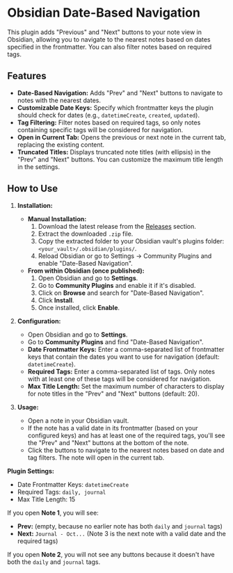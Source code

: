 # Obsidian Date-Based Navigation

This plugin adds "Previous" and "Next" buttons to your note view in Obsidian, allowing you to navigate to the nearest notes based on dates specified in the frontmatter. You can also filter notes based on required tags.

## Features

*   **Date-Based Navigation:** Adds "Prev" and "Next" buttons to navigate to notes with the nearest dates.
*   **Customizable Date Keys:** Specify which frontmatter keys the plugin should check for dates (e.g., `datetimeCreate`, `created`, `updated`).
*   **Tag Filtering:**  Filter notes based on required tags, so only notes containing specific tags will be considered for navigation.
*   **Open in Current Tab:** Opens the previous or next note in the current tab, replacing the existing content.
*   **Truncated Titles:** Displays truncated note titles (with ellipsis) in the "Prev" and "Next" buttons. You can customize the maximum title length in the settings.

## How to Use

1. **Installation:**
    *   **Manual Installation:**
        1. Download the latest release from the [Releases](<link to your releases page>) section.
        2. Extract the downloaded `.zip` file.
        3. Copy the extracted folder to your Obsidian vault's plugins folder: `<your_vault>/.obsidian/plugins/`.
        4. Reload Obsidian or go to Settings -> Community Plugins and enable "Date-Based Navigation".
    *   **From within Obsidian (once published):**
        1. Open Obsidian and go to **Settings**.
        2. Go to **Community Plugins** and enable it if it's disabled.
        3. Click on **Browse** and search for "Date-Based Navigation".
        4. Click **Install**.
        5. Once installed, click **Enable**.

2. **Configuration:**
    *   Open Obsidian and go to **Settings**.
    *   Go to **Community Plugins** and find "Date-Based Navigation".
    *   **Date Frontmatter Keys:** Enter a comma-separated list of frontmatter keys that contain the dates you want to use for navigation (default: `datetimeCreate`).
    *   **Required Tags:** Enter a comma-separated list of tags. Only notes with at least one of these tags will be considered for navigation.
    *   **Max Title Length:** Set the maximum number of characters to display for note titles in the "Prev" and "Next" buttons (default: 20).

3. **Usage:**
    *   Open a note in your Obsidian vault.
    *   If the note has a valid date in its frontmatter (based on your configured keys) and has at least one of the required tags, you'll see the "Prev" and "Next" buttons at the bottom of the note.
    *   Click the buttons to navigate to the nearest notes based on date and tag filters. The note will open in the current tab.

**Plugin Settings:**

*   Date Frontmatter Keys: `datetimeCreate`
*   Required Tags: `daily, journal`
*   Max Title Length: 15

If you open **Note 1**, you will see:

*   **Prev:** (empty, because no earlier note has both `daily` and `journal` tags)
*   **Next:** `Journal - Oct...` (Note 3 is the next note with a valid date and the required tags)

If you open **Note 2**, you will not see any buttons because it doesn't have both the `daily` and `journal` tags.